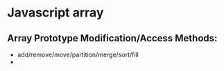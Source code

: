 # Javascript array

## Array Prototype Modification/Access Methods:

- add/remove/move/partition/merge/sort/fill
-
